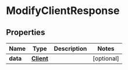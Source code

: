 # ModifyClientResponse

## Properties

Name | Type | Description | Notes
------------ | ------------- | ------------- | -------------
**data** | [**Client**](Client.md) |  | [optional] 


